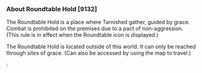 ### About Roundtable Hold [9132]

The Roundtable Hold is a place where Tarnished gather, guided by grace. Combat is prohibited on the premises due to a pact of non-aggression. (This rule is in effect when the Roundtable icon is displayed.)

The Roundtable Hold is located outside of this world. It can only be reached through sites of grace. (Can also be accessed by using the map to travel.)

:
